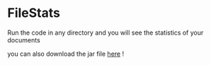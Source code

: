# FileStats

Run the code in any directory and you will see the statistics of your documents

you can also download the jar file [here](https://github.com/JulesG10/FileStats/tree/master/out/build/FilesStats.jar) !
